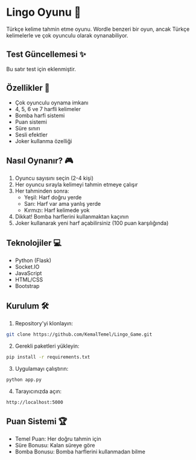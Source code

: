 # Lingo Oyunu 🎯

Türkçe kelime tahmin etme oyunu. Wordle benzeri bir oyun, ancak Türkçe kelimelerle ve çok oyunculu olarak oynanabiliyor.

## Test Güncellemesi ✨
Bu satır test için eklenmiştir.

## Özellikler 🌟

- Çok oyunculu oynama imkanı
- 4, 5, 6 ve 7 harfli kelimeler
- Bomba harfi sistemi
- Puan sistemi
- Süre sınırı
- Sesli efektler
- Joker kullanma özelliği

## Nasıl Oynanır? 🎮

1. Oyuncu sayısını seçin (2-4 kişi)
2. Her oyuncu sırayla kelimeyi tahmin etmeye çalışır
3. Her tahminden sonra:
   - Yeşil: Harf doğru yerde
   - Sarı: Harf var ama yanlış yerde
   - Kırmızı: Harf kelimede yok
4. Dikkat! Bomba harflerini kullanmaktan kaçının
5. Joker kullanarak yeni harf açabilirsiniz (100 puan karşılığında)

## Teknolojiler 💻

- Python (Flask)
- Socket.IO
- JavaScript
- HTML/CSS
- Bootstrap

## Kurulum 🛠️

1. Repository'yi klonlayın:
```bash
git clone https://github.com/KemalTemel/Lingo_Game.git
```

2. Gerekli paketleri yükleyin:
```bash
pip install -r requirements.txt
```

3. Uygulamayı çalıştırın:
```bash
python app.py
```

4. Tarayıcınızda açın:
```
http://localhost:5000
```

## Puan Sistemi 🏆

- Temel Puan: Her doğru tahmin için
- Süre Bonusu: Kalan süreye göre
- Bomba Bonusu: Bomba harflerini kullanmadan bilme 